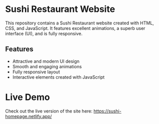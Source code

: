 # Sushi Restaurant Website

This repository contains a Sushi Restaurant website created with HTML, CSS, and JavaScript. It features excellent animations, a superb user interface (UI), and is fully responsive.

## Features

- Attractive and modern UI design
- Smooth and engaging animations
- Fully responsive layout
- Interactive elements created with JavaScript

# Live Demo
Check out the live version of the site here:
https://sushi-homepage.netlify.app/
